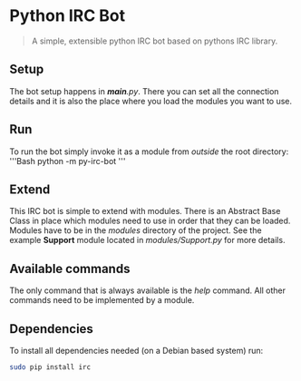 # Python IRC Bot
> A simple, extensible python IRC bot based on pythons IRC library.

## Setup
The bot setup happens in *__main__.py*. There you can set all the connection details and it is also the place where you load the modules you want to use.

## Run
To run the bot simply invoke it as a module from *outside* the root directory:
'''Bash
python -m py-irc-bot
'''

## Extend
This IRC bot is simple to extend with modules. There is an Abstract Base Class in place which modules need to use in order that they can be loaded. Modules have to be in the *modules* directory of the project. See the example **Support** module located in *modules/Support.py* for more details.

## Available commands
The only command that is always available is the *help* command. All other commands need to be implemented by a module.

## Dependencies
To install all dependencies needed (on a Debian based system) run:
```Bash
sudo pip install irc
```

